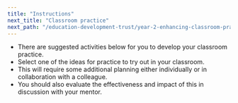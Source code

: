 ```yaml
---
title: "Instructions"
next_title: "Classroom practice"
next_path: "/education-development-trust/year-2-enhancing-classroom-practice-grouping-and-tailoring/spring-week-3-ect-classroom-practice"
---
```


- There are suggested activities below for you to develop your classroom practice.
- Select one of the ideas for practice to try out in your classroom.
- This will require some additional planning either individually or in collaboration with a colleague.
- You should also evaluate the effectiveness and impact of this in discussion with your mentor.
